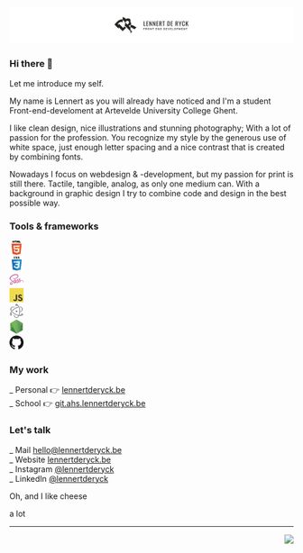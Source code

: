 ![Logo](https://raw.githubusercontent.com/lennertderyck/lennertderyck/b04d426167116c9ec65a487cea451bdf143addec/BANNERS/BANNER_CENTER.svg)

### Hi there 👋
Let me introduce my self.

My name is Lennert as you will already have noticed and I'm a student Front-end-develoment at Artevelde University College Ghent. 

I like clean design, nice illustrations and stunning photography; With a lot of passion for the profession. You  recognize my style by the generous use of white space, just enough letter spacing and a nice contrast that is created by combining fonts.

Nowadays I focus on webdesign & -development, but my passion for print is still there. Tactile, tangible, analog, as only one medium can. With a background in graphic design I try to combine code and design in the best possible way.

### Tools & frameworks
<img width="25px" src="https://raw.githubusercontent.com/github/explore/80688e429a7d4ef2fca1e82350fe8e3517d3494d/topics/html/html.png"/><br>
<img width="25px" src="https://raw.githubusercontent.com/github/explore/80688e429a7d4ef2fca1e82350fe8e3517d3494d/topics/css/css.png"/><br>
<img width="25px" src="https://raw.githubusercontent.com/github/explore/80688e429a7d4ef2fca1e82350fe8e3517d3494d/topics/sass/sass.png"/><br>
<img width="25px" src="https://raw.githubusercontent.com/github/explore/80688e429a7d4ef2fca1e82350fe8e3517d3494d/topics/javascript/javascript.png"/><br>
<img width="25px" src="https://raw.githubusercontent.com/github/explore/80688e429a7d4ef2fca1e82350fe8e3517d3494d/topics/electron/electron.png"/><br>
<img width="25px" src="https://raw.githubusercontent.com/github/explore/80688e429a7d4ef2fca1e82350fe8e3517d3494d/topics/nodejs/nodejs.png"/><br>
<img width="25px" src="https://raw.githubusercontent.com/github/explore/78df643247d429f6cc873026c0622819ad797942/topics/github/github.png"/>



### My work
_ Personal 👉 [lennertderyck.be](https://beta.lennertderyck.be)<br>
_ School 👉 [git.ahs.lennertderyck.be](http://git.ahs.lennertderyck.be/)

### Let's talk
_ Mail [hello@lennertderyck.be](mailto:hello@lennertderyck.be)<br>
_ Website [lennertderyck.be](https://beta.lennertderyck.be)<br>
_ Instagram [@lennertderyck](https://www.instagram.com/lennertderyck/)<br>
_ LinkedIn [@lennertderyck](https://www.linkedin.com/in/lenndertderyck/)


Oh, and I like cheese

a lot

---

<img style="float: right;" src="https://github-readme-stats.vercel.app/api/top-langs/?username=lennertderyck&layout=compact">

<!--
**lennertderyck/lennertderyck** is a ✨ _special_ ✨ repository because its `README.md` (this file) appears on your GitHub profile.

Here are some ideas to get you started:

- 🔭 I’m currently working on ...
- 🌱 I’m currently learning ...
- 👯 I’m looking to collaborate on ...
- 🤔 I’m looking for help with ...
- 💬 Ask me about ...
- 📫 How to reach me: ...
- 😄 Pronouns: ...
- ⚡ Fun fact: ...
-->
